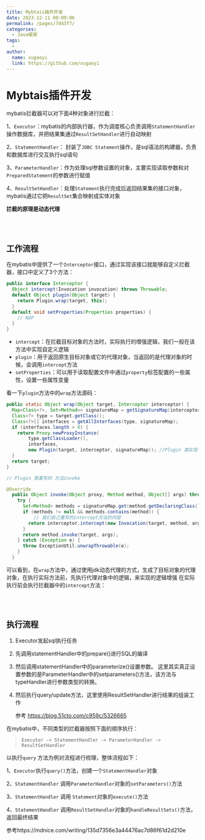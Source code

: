 ```yaml
---
title: Mybtais插件开发
date: 2023-12-11 00:09:06
permalink: /pages/7d43f7/
categories:
  - Java框架
tags:
  - 
author: 
  name: xugaoyi
  link: https://github.com/xugaoyi
---
```


# Mybtais插件开发

mybatis拦截器可以对下面4种对象进行拦截：

1、`Executor`：mybatis的内部执行器，作为调度核心负责调用`StatementHandler`操作数据库，并把结果集通过`ResultSetHandler`进行自动映射

2、`StatementHandler`： 封装了`JDBC Statement`操作，是sql语法的构建器，负责和数据库进行交互执行sql语句

3、`ParameterHandler`：作为处理sql参数设置的对象，主要实现读取参数和对`PreparedStatement`的参数进行赋值

4、`ResultSetHandler`：处理`Statement`执行完成后返回结果集的接口对象，mybatis通过它把`ResultSet`集合映射成实体对象

**拦截的原理是动态代理**

<br/><br/>

## 工作流程

在mybatis中提供了一个`Interceptor`接口，通过实现该接口就能够自定义拦截器，接口中定义了3个方法：

```java
public interface Interceptor {
  Object intercept(Invocation invocation) throws Throwable;
  default Object plugin(Object target) {
    return Plugin.wrap(target, this);
  }
  default void setProperties(Properties properties) {
    // NOP
  }
}
```

- `intercept`：在拦截目标对象的方法时，实际执行的增强逻辑，我们一般在该方法中实现自定义逻辑
- `plugin`：用于返回原生目标对象或它的代理对象，当返回的是代理对象的时候，会调用`intercept`方法
- `setProperties`：可以用于读取配置文件中通过`property`标签配置的一些属性，设置一些属性变量

看一下`plugin`方法中的`wrap`方法源码：

```java
public static Object wrap(Object target, Interceptor interceptor) {
  Map<Class<?>, Set<Method>> signatureMap = getSignatureMap(interceptor);
  Class<?> type = target.getClass();
  Class<?>[] interfaces = getAllInterfaces(type, signatureMap);
  if (interfaces.length > 0) {
    return Proxy.newProxyInstance(
        type.getClassLoader(),
        interfaces,
        new Plugin(target, interceptor, signatureMap)); //Plugin 类实现了InvocationHandler，在其重写的invoke方法也就是 代理对象执行的方法中 调用了我们之前重写的intercept方法
  }
  return target;
}
```



~~~java
// Plugin 类重写的 方法invoke

@Override
  public Object invoke(Object proxy, Method method, Object[] args) throws Throwable {
    try {
      Set<Method> methods = signatureMap.get(method.getDeclaringClass());
      if (methods != null && methods.contains(method)) {
          // 我们自己重写的intercept方法的内容
        return interceptor.intercept(new Invocation(target, method, args));
      }
      return method.invoke(target, args);
    } catch (Exception e) {
      throw ExceptionUtil.unwrapThrowable(e);
    }
  }
~~~



可以看到，在`wrap`方法中，通过使用jdk动态代理的方式，生成了目标对象的代理对象，在执行实际方法前，先执行代理对象中的逻辑，来实现的逻辑增强 在实际执行前会执行拦截器中的`intercept`方法：

<br/><br/>

## 执行流程

1. Executor发起sql执行任务

2. 先调用statementHandler中的prepare()进行SQL的编译

3. 然后调用statementHandler中的parameterize()设置参数。 这里其实真正设置参数的是ParameterHandler中的setparameters()方法，该方法与typeHandler进行参数类型的转换。

4. 然后执行query/update方法，这里使用ResultSetHandler进行结果的组装工作

   参考 https://blog.51cto.com/c959c/5326665



在mybatis中，不同类型的拦截器按照下面的顺序执行：

> ```
> Executor -> StatementHandler -> ParameterHandler -> ResultSetHandler
> ```

以执行`query` 方法为例对流程进行梳理，整体流程如下：

1、`Executor`执行`query()`方法，创建一个`StatementHandler`对象

2、`StatementHandler` 调用`ParameterHandler`对象的`setParameters()`方法

3、`StatementHandler` 调用 `Statement`对象的`execute()`方法

4、`StatementHandler` 调用`ResultSetHandler`对象的`handleResultSets()`方法，返回最终结果



参考https://mdnice.com/writing/135d7356e3a44476ac7d86f61d2d210e
